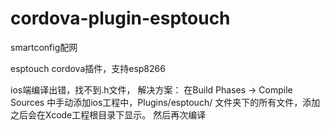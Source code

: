 # cordova-plugin-esptouch
smartconfig配网

esptouch cordova插件，支持esp8266
 
ios端编译出错，找不到.h文件，
解决方案：
在Build Phases -> Compile Sources 中手动添加ios工程中，Plugins/esptouch/ 文件夹下的所有文件，添加之后会在Xcode工程根目录下显示。
然后再次编译
